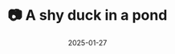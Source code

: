 ---
title: '📷 A shy duck in a pond'
date: '2025-01-27'
image: 'https://cdn.diblasio.social/static/photos/2025/20250127_130112.jpg'
alt_text: "A duck swimming in a pond in Huizen, Netherlands."
tags:
  - "#Photography"
  - "#Netherlands"
  - "#Huizen"
  - "#Duck"
  - "#NaturePhotography"
  - "#FujifilmXT4"
  - "#Wildlife"
  - "#PondLife"
  - "#Nature"
description: ''
created_date: '2025-01-27'
location: "Randweg, Stad en Lande, Huizerhoogt, Huizen, Noord-Holland, Nederland, 1276 GE, Nederland"
exif_data: "FUJIFILM X-T4 XF100-400mmF4.5-5.6 R LM OIS WR (1/90 | f/5.6 | ISO 200)"
draft: false
---